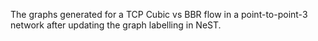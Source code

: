 The graphs generated for a TCP Cubic vs BBR flow in a point-to-point-3 network after updating the graph labelling in NeST.
